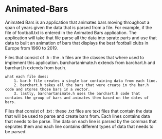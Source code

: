 # Animated-Bars
Animated Bars is an application that animates bars moving throughout a span of years given the data that is parsed from a file. For example, if the file of football.txt is entered in the Animated Bars application. The application will take that file parse all the data into sprate parts and use that data to built an animation of bars that displays the best football clubs in Europe from 1960 to 2019.

Files that consist of .h : 
  the .h files are the classes that where used to implement this application. barchartanimate.h extends from barchart.h and barchart.h extends from bar.h. 
  
    what each file does:
        1. bar.h file creates a single bar containing data from each line.
        2. barchart.h takes all the bars that were create in the bar.h code and stores those bars in a vector.        
        3. lastly, barchartanimate.h uses the barchart.h code that contains the group of bars and animates them based on the dates of bars.

Files that consist of .txt :
  these .txt files are text files that contain the data that will be used to parse and create bars from. Each lines contains data that needs to be parse. The data on each line is parsed by the commas that seprates them and each line contains different types of data that needs to be parsed.
